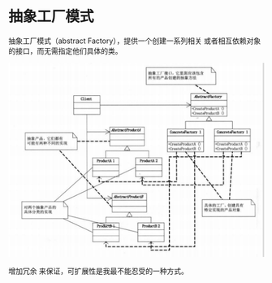 # 抽象工厂模式



抽象工厂模式（abstract Factory），提供一个创建一系列相关 或者相互依赖对象的接口，而无需指定他们具体的类。

![image-20210814163111181](../source/img/image-20210814163111181.png)

增加冗余 来保证，可扩展性是我最不能忍受的一种方式。
